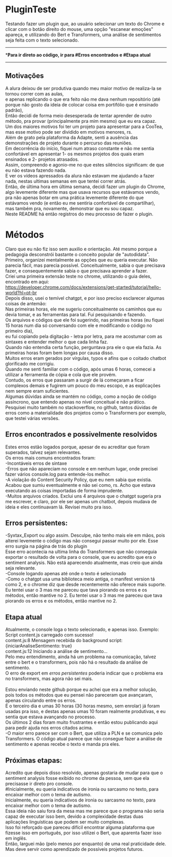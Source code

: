# PluginTeste
Testando fazer um plugin que, ao usuário selecionar um texto do Chrome e clicar com o botão direito do mouse, uma opção "escanear emoções" apareça, e utilizando do Bert e Transformers, uma análise de sentimentos seja feita com o texto selecionado. 
************************************************************************************************
***************Para ir direto ao código, ir para #Erros encontrados e #Etapa atual**************
************************************************************************************************
## Motivações
A alura deixou de ser produtiva quando meu maior motivo de realiza-la se tornou correr com as aulas,<br> 
e apenas replicando o que era feito não me dava nenhum repositório (até porque não gosto da ideia de colocar coisa em portifólio que é ensinado padrão), <br>
Então decidi de forma meio desesperada de tentar aprender de outro método, pra provar (principalmente pra mim mesmo) que eu era capaz.<br>
Um dos maiores motivos foi ter um projeto para apresentar para a CooTea, mas esse motivo pode ser dividido em motivos menores, rs.<br>
Além de grato pela plataforma da Adapte, senti a ausência das demonstrações de projeto durante o percurso das reuniões.<br>
Em decorrência do início, fiquei num atraso constante e não me sentia confortável em apresentar 1- os mesmos projetos dos quais eram ensinados e 2- projetos atrasados.<br>
Assim, compreendo e agonio-me no que estes silêncios significam: de que eu não estava fazendo nada.<br>
E ver os vídeos apressados da alura não estavam me ajudando a fazer nada, nestas ultimas semanas em que tentei correr atrás.<br>
Então, de última hora em última semana, decidi fazer um plugin do Chrome, algo levemente diferente mas que usava recursos que estávamos vendo, <br>
pra não apenas botar em uma prática levemente diferente do que estávamos vendo (e então eu me sentiria confortável de compartilhar), <br>
mas também pra, novamente, demonstrar que eu sou capaz.<br>
Neste README há então registros do meu processo de fazer o plugin.
# Métodos
Claro que eu não fiz isso sem auxilio e orientação. Até mesmo porque a pedagogia desconstrói bastante o conceito popular de "autodidata". <br>
Primeiro, organizei mentalmente as opções que eu queria executar. Não parecia fácil, mas parecia possível. Conceitualmente, sabia o que precisava fazer, e consequentemente sabia o que precisava aprender a fazer.<br>
Criei uma primeira extensão teste no chrome, utilizando o guia deles, encontrado em aqui: <br>
https://developer.chrome.com/docs/extensions/get-started/tutorial/hello-world?hl=pt-br <br>
Depois disso, usei o temível chatgpt, e por isso preciso esclarecer algumas coisas de antemão: <br>
Nas primeiras horas, ele me sugeriu conceitualmente os caminhos que eu devia tomar, e as ferramentas para tal. Fui pesquisando e fazendo. <br>
Os arquivos e códigos que ele foi sugerindo, nas primeiras horas (eu fiquei 15 horas num dia só conversando com ele e modificando o código no primeiro dia), <br>
eu fui copiando pela digitação - letra por letra, para me acostumar com as sintaxes e entender melhor o que cada linha faz.<br>
Quando não entendia certa função, perguntava pra ele o que ela fazia. As primeiras horas foram bem longas por causa disso.<br>
Muitos erros eram gerados por vírgulas, typos e afins que o coitado chatbot glorificado me corrigiu.<br>
Quando me senti familiar com o código, após umas 6 horas, comecei a utilizar a ferramenta de cópia e cola que ele provém.<br>
Contudo, os erros que passaram a surgir de lá começaram a ficar complexos demais e fugirem um pouco do meu escopo, e as explicações nem sempre eram suficientes.<br>
Algumas dúvidas ainda se mantém no código, como a noção de código assíncrono, que entendo apenas no nível conceitual e não prático.<br>
Pesquisei muito também no stackoverflow, no github, tantos dúvidas de erros como a materialidade dos projetos como o Transformers por exemplo, que testei várias versões.<br>
## Erros encontrados e possivelmente resolvidos
Estes erros estão logados porque, apesar de eu acreditar que foram superados, talvez sejam relevantes.<br>
Os erros mais comuns encontrados foram:<br>
-Incontáveis erros de sintaxe<br>
-Erros que não apareciam no console e em nenhum lugar, onde precisei fazer vários console.log para entende-los melhor.<br>
-A violação do Content Security Policy, que eu nem sabia que existia. Acabou que sumiu eventualmente e não sei como, rs. Acho que estava executando as coisas importadas de forma imprudente.<br>
-Muitos arquivos criados. Exclui uns 4 arquivos que o chatgpt sugeria pra me escrever, e claro, por ele ser apenas um chatbot, depois mudava de ideia e eles continuavam lá. Revisei muito pra isso.<br>
## Erros persistentes:
-Syxtax_Export ou algo assim. Desculpe, não tenho mais ele em mãos, pois alterei levemente o código mas não consegui passar muito por ele. Esse erro surgia na página de trás do plugin<br>
Esse erro acontecia na ultima linha do Transformers que não conseguia exportar o resultado de volta para o console, que eu acredito que era o sentiment analysis. Não está aparecendo atualmente, mas creio que ainda seja relevante.<br>
-Console logando apenas até onde o texto é selecionado<br>
-Como o chatgpt usa uma biblioteca meio antiga, o manifest version tá como 2, e o chrome diz que desde recentemente não oferece mais suporte. <br>
Eu tentei usar o 3 mas me pareceu que tava piorando os erros e os métodos, então mantive no 2.
Eu tentei usar o 3 mas me pareceu que tava piorando os erros e os métodos, então mantive no 2. <br>

## Etapa atual

Atualmente, o console loga o texto selecionado, e apenas isso. Exemplo:<br>
Script content.js carregado com sucesso!<br>
content.js:8 Mensagem recebida do background script: {iniciarAnaliseSentimento: true}<br>
content.js:12 Iniciando a análise de sentimento...<br>
Pelo meu entendimento, ainda há um problema na comunicação, talvez entre o bert e o transformers, pois não há o resultado da análise de sentimento.<br>
O erro de export em *erros persistentes* poderia indicar que o problema era no transformers, mas agora não sei mais. <br>
<br>
Estou enviando neste github porque eu achei que era a melhor solução, pois todos os métodos que eu pensei não pareceram que avançaram, apenas circulando entre os erros.<br>
É o terceiro dia e umas 30 horas (30 horas mesmo, sem enrolar) já foram usadas pra isso, e destas apenas umas 10 foram realmente produtivas, e eu sentia que estava avançando no processo.<br>
Os últimos 2 dias foram muito frustrantes e então estou publicando aqui para pedir ajuda nos erros citados acima. <br>
-O maior erro parece ser com o Bert, que utiliza a PLN e se comunica pelo Transformers. O código atual parece que não consegue fazer a análise de sentimento e apenas recebe o texto e manda pra eles.<br>
## Próximas etapas:

Acredito que depois disso resolvido, apenas gostaria de mudar para que o sentiment analysis fosse exibido no chrome da pessoa, sem que ela precisasse ir direto pro console.<br>
#Inicialmente, eu queria indicativos de ironia ou sarcasmo no texto, para encaixar melhor com o tema de autismo. <br>
Inicialmente, eu queria indicativos de ironia ou sarcasmo no texto, para encaixar melhor com o tema de autismo. <br>
Essa ideia não saiu fora da mesa mas me parece que o programa não seria capaz de executar isso bem, devido a complexidade destas duas aplicações linguísticas que podem ser muito complexas.<br>
Isso foi reforçado que pareceu difícil encontrar alguma plataforma que fizesse isso em português, por isso utilizei o Bert, que aparenta fazer isso em inglês. <br>
Então, larguei mão (pelo menos por enquanto) de uma real praticidade dele. Mas deve servir como aprendizado de possíveis projetos futuros.<br>
